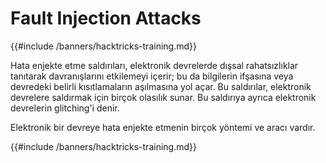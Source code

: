 # Fault Injection Attacks

{{#include /banners/hacktricks-training.md}}

Hata enjekte etme saldırıları, elektronik devrelerde dışsal rahatsızlıklar tanıtarak davranışlarını etkilemeyi içerir; bu da bilgilerin ifşasına veya devredeki belirli kısıtlamaların aşılmasına yol açar. Bu saldırılar, elektronik devrelere saldırmak için birçok olasılık sunar. Bu saldırıya ayrıca elektronik devrelerin glitching'i denir.

Elektronik bir devreye hata enjekte etmenin birçok yöntemi ve aracı vardır.

{{#include /banners/hacktricks-training.md}}
